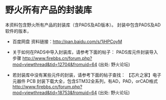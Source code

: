 [](野火所有产品的封装库)

# 野火所有产品的封装库
本资料包含野火所有产品的封装库（含PADS及AD版本）。
封装中包含PADS及AD软件的版本，

* 百度网盘 资料链接：http://pan.baidu.com/s/1jHPCoyM

* 关于如何在PADS中导入封装库，请参考下面的帖子：
PADS库元件封装导入步骤
http://www.firebbs.cn/forum.php?mod=viewthread&tid=12704&fromuid=64
(出处: 野火论坛)
* 若封装库中没有某些元件的封装，请参考下面的帖子查找：
【芯片之家】电子元器件 PCB 封装下载大全，包含STM32全系列，有AD，PAD，orCAD格式
http://www.firebbs.cn/forum.php?mod=viewthread&tid=18753&fromuid=64
(出处: 野火论坛)
